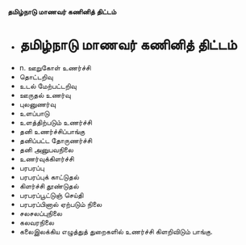 **தமிழ்நாடு மாணவர் கணினித் திட்டம்**
- # தமிழ்நாடு மாணவர் கணினித் திட்டம்
- n. ஊறுகோள் உணர்ச்சி
- தொட்டறிவு
- உடல் மேற்பட்டறிவு
- ஊருதல் உணர்வு
- புலனுணர்வு
- உளப்பாடு
- உளத்திற்படும் உணர்ச்சி
- தனி உணர்ச்சிப்பாங்கு
- தனிப்பட்ட தோருணர்ச்சி
- தனி அனுபவநிலை
- உணர்வுக்கிளர்ச்சி
- பரபரப்பு
- பரபரப்புக் காட்டுதல்
- கிளர்ச்சி தூண்டுதல்
- பரபரப்பூட்டுஞ் செய்தி
- பரபரப்பினால் ஏற்படும் நிலை
- சலசலப்புநிலை
- கலவரநிலை
- கலைஇலக்கிய எழுத்துத் துறைகளில் உணர்ச்சி கிளறிவிடும் பாங்கு.

